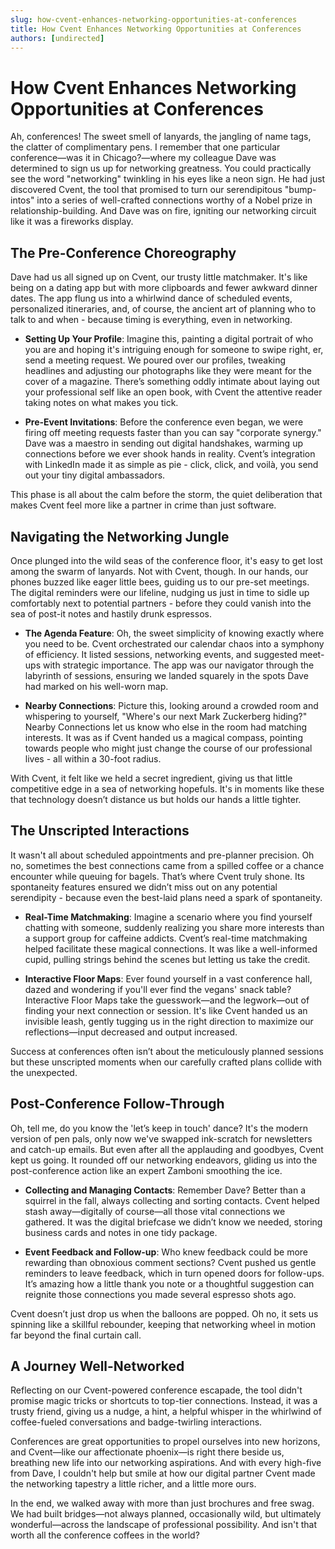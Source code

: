 ```yaml
---
slug: how-cvent-enhances-networking-opportunities-at-conferences
title: How Cvent Enhances Networking Opportunities at Conferences
authors: [undirected]
---
```



# How Cvent Enhances Networking Opportunities at Conferences

Ah, conferences! The sweet smell of lanyards, the jangling of name tags, the clatter of complimentary pens. I remember that one particular conference—was it in Chicago?—where my colleague Dave was determined to sign us up for networking greatness. You could practically see the word "networking" twinkling in his eyes like a neon sign. He had just discovered Cvent, the tool that promised to turn our serendipitous "bump-intos" into a series of well-crafted connections worthy of a Nobel prize in relationship-building. And Dave was on fire, igniting our networking circuit like it was a fireworks display.

## The Pre-Conference Choreography

Dave had us all signed up on Cvent, our trusty little matchmaker. It's like being on a dating app but with more clipboards and fewer awkward dinner dates. The app flung us into a whirlwind dance of scheduled events, personalized itineraries, and, of course, the ancient art of planning who to talk to and when - because timing is everything, even in networking. 

- **Setting Up Your Profile**: Imagine this, painting a digital portrait of who you are and hoping it's intriguing enough for someone to swipe right, er, send a meeting request. We poured over our profiles, tweaking headlines and adjusting our photographs like they were meant for the cover of a magazine. There’s something oddly intimate about laying out your professional self like an open book, with Cvent the attentive reader taking notes on what makes you tick.

- **Pre-Event Invitations**: Before the conference even began, we were firing off meeting requests faster than you can say "corporate synergy." Dave was a maestro in sending out digital handshakes, warming up connections before we ever shook hands in reality. Cvent’s integration with LinkedIn made it as simple as pie - click, click, and voilà, you send out your tiny digital ambassadors.

This phase is all about the calm before the storm, the quiet deliberation that makes Cvent feel more like a partner in crime than just software.

## Navigating the Networking Jungle

Once plunged into the wild seas of the conference floor, it's easy to get lost among the swarm of lanyards. Not with Cvent, though. In our hands, our phones buzzed like eager little bees, guiding us to our pre-set meetings. The digital reminders were our lifeline, nudging us just in time to sidle up comfortably next to potential partners - before they could vanish into the sea of post-it notes and hastily drunk espressos.

- **The Agenda Feature**: Oh, the sweet simplicity of knowing exactly where you need to be. Cvent orchestrated our calendar chaos into a symphony of efficiency. It listed sessions, networking events, and suggested meet-ups with strategic importance. The app was our navigator through the labyrinth of sessions, ensuring we landed squarely in the spots Dave had marked on his well-worn map.

- **Nearby Connections**: Picture this, looking around a crowded room and whispering to yourself, "Where's our next Mark Zuckerberg hiding?" Nearby Connections let us know who else in the room had matching interests. It was as if Cvent handed us a magical compass, pointing towards people who might just change the course of our professional lives - all within a 30-foot radius.

With Cvent, it felt like we held a secret ingredient, giving us that little competitive edge in a sea of networking hopefuls. It's in moments like these that technology doesn’t distance us but holds our hands a little tighter.

## The Unscripted Interactions

It wasn't all about scheduled appointments and pre-planner precision. Oh no, sometimes the best connections came from a spilled coffee or a chance encounter while queuing for bagels. That’s where Cvent truly shone. Its spontaneity features ensured we didn’t miss out on any potential serendipity - because even the best-laid plans need a spark of spontaneity.

- **Real-Time Matchmaking**: Imagine a scenario where you find yourself chatting with someone, suddenly realizing you share more interests than a support group for caffeine addicts. Cvent’s real-time matchmaking helped facilitate these magical connections. It was like a well-informed cupid, pulling strings behind the scenes but letting us take the credit.

- **Interactive Floor Maps**: Ever found yourself in a vast conference hall, dazed and wondering if you'll ever find the vegans' snack table? Interactive Floor Maps take the guesswork—and the legwork—out of finding your next connection or session. It's like Cvent handed us an invisible leash, gently tugging us in the right direction to maximize our reflections—input decreased and output increased.

Success at conferences often isn’t about the meticulously planned sessions but these unscripted moments when our carefully crafted plans collide with the unexpected.

## Post-Conference Follow-Through

Oh, tell me, do you know the 'let’s keep in touch' dance? It's the modern version of pen pals, only now we've swapped ink-scratch for newsletters and catch-up emails. But even after all the applauding and goodbyes, Cvent kept us going. It rounded off our networking endeavors, gliding us into the post-conference action like an expert Zamboni smoothing the ice. 

- **Collecting and Managing Contacts**: Remember Dave? Better than a squirrel in the fall, always collecting and sorting contacts. Cvent helped stash away—digitally of course—all those vital connections we gathered. It was the digital briefcase we didn’t know we needed, storing business cards and notes in one tidy package.

- **Event Feedback and Follow-up**: Who knew feedback could be more rewarding than obnoxious comment sections? Cvent pushed us gentle reminders to leave feedback, which in turn opened doors for follow-ups. It’s amazing how a little thank you note or a thoughtful suggestion can reignite those connections you made several espresso shots ago.

Cvent doesn’t just drop us when the balloons are popped. Oh no, it sets us spinning like a skillful rebounder, keeping that networking wheel in motion far beyond the final curtain call.

## A Journey Well-Networked

Reflecting on our Cvent-powered conference escapade, the tool didn't promise magic tricks or shortcuts to top-tier connections. Instead, it was a trusty friend, giving us a nudge, a hint, a helpful whisper in the whirlwind of coffee-fueled conversations and badge-twirling interactions. 

Conferences are great opportunities to propel ourselves into new horizons, and Cvent—like our affectionate phoenix—is right there beside us, breathing new life into our networking aspirations. And with every high-five from Dave, I couldn't help but smile at how our digital partner Cvent made the networking tapestry a little richer, and a little more ours.

In the end, we walked away with more than just brochures and free swag. We had built bridges—not always planned, occasionally wild, but ultimately wonderful—across the landscape of professional possibility. And isn't that worth all the conference coffees in the world?